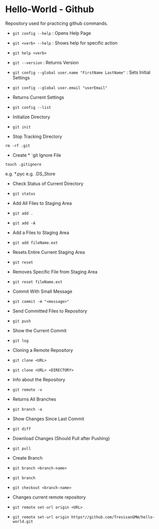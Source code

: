 # Hello-World - Github
Repository used for practicing github commands.

 

* `git config --help` : Opens Help Page


* `git <verb> --help` :  Shows help for specific action
* `git help <verb>`

* `git --version` : Returns Version

* `git config --global user.name "FirstName LastName"` : Sets Initial Settings
* `git config --global user.email "userEmail"`

* Returns Current Settings

* `git config --list`

* Initialize Directory

* `git init`

* Stop Tracking Directory

`rm -rf .git`

* Create * `git Ignore File

`touch .gitignore`

e.g. *.pyc
e.g. .DS_Store

* Check Status of Current Directory

* `git status`

* Add All Files to Staging Area

* `git add .`

* `git add -A`

* Add a Files to Staging Area

* `git add fileName.ext`

* Resets Entire Current Staging Area

* `git reset`

* Removes Specific File from Staging Area

* `git reset fileName.ext`

* Commit With Small Message

* `git commit -m "<message>"`

* Send Committed Files to Repository

* `git push`

* Show the Current Commit

* `git log`

* Cloning a Remote Repository

* `git clone <URL>`

* `git clone <URL> <DIRECTORY>`

* Info about the Repository

* `git remote -v`

* Returns All Branches

* `git branch -a`

* Show Changes Since Last Commit

* `git diff`

* Download Changes (Should Pull after Pushing)

* `git pull`

* Create Branch

* `git branch <branch-name>`

* `git branch`

* `git checkout <branch-name>`

* Changes current remote repository

* `git remote set-url origin <URL>`

* `git remote set-url origin https*//github.com/TrevisanGMW/hello-world.git`
